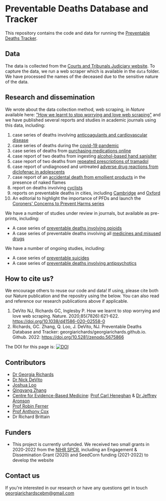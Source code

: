 # Preventable Deaths Database and Tracker
This repository contains the code and data for running the [Preventable Deaths Tracker](http://preventabledeathstracker.net). 

## Data
The data is collected from the [Courts and Tribunals Judiciary website](https://www.judiciary.uk/prevention-of-future-death-reports/). To capture the data, we run a web scraper which is available in the `data` folder. 
We have processed the names of the deceased due to the sensitive nature of the data.  

## Research and dissemination 
We wrote about the data collection method, web scraping, in *Nature* available here: ["How we learnt to stop worrying and love web scraping"](https://www.nature.com/articles/d41586-020-02558-0) and we have published several reports and studies in academic journals using this data, including: 
1. case series of deaths involving [anticoagulants and cardiovascular disease](https://doi.org/10.3399/BJGPO.2021.0150)
2. case series of deaths during the [covid-19 pandemic](https://doi.org/10.1136/bmjebm-2021-111834)
3. case series of deaths from [purchasing medications online](https://ebm.bmj.com/content/27/1/60) 
4. case report of two deaths from ingesting [alcohol-based hand sanisiter](https://ebm.bmj.com/content/26/2/65)
5. case report of two deaths from [repeated prescriptions of tramadol](https://ebm.bmj.com/content/early/2021/03/11/bmjebm-2020-111661)
6. case report of undiagnosed and untreated [adverse drug reactions from diclofenac in adolescents](https://ebm.bmj.com/content/early/2021/02/09/bmjebm-2020-111640)
7. case report of an [accidental death from emollient products](https://ebm.bmj.com/content/26/3/131.full) in the presence of naked flames
8. report on deaths involving [cyclists](https://www.gchu.org.uk/2021/09/gchu-report-preventable-deaths-involving-cyclists-in-england-and-wales/)
9. reports on preventable deaths in cities, including [Cambridge](https://www.gchu.org.uk/2021/12/gchu-report-preventable-deaths-in-cambridge-and-cambridgeshire/) and [Oxford](https://www.gchu.org.uk/2021/12/gchu-report-preventable-deaths-in-oxford-and-oxfordshire/)
10. An editorial to highlight the importance of PFDs and launch the [Coroners' Concerns to Prevent Harms series](https://ebm.bmj.com/content/early/2021/01/10/bmjebm-2020-111567)

We have a number of studies under review in journals, but available as pre-prints, including: 
* A case series of [preventable deaths involving opioids](https://doi.org/10.1101/2022.11.16.22282411)
* A case series of preventable deaths involving all [medicines and misused drugs](https://doi.org/10.1101/2022.11.01.22281803)

We have a number of ongoing studies, including: 
* A case series of [preventable suicides](https://osf.io/ad4up/)
* A case series of [preventable deaths involving antipsychotics](https://osf.io/j86we/)

## How to cite us?
We encourage others to reuse our code and data! If using, please cite both our Nature publication and the repositry using the below. You can also read and reference our research publications above if applicable. 
1. DeVito NJ, Richards GC, Inglesby P. How we learnt to stop worrying and love web scraping. Nature. 2020;85(7826):621-622. https://doi.org/10.1038/d41586-020-02558-0
2. Richards, GC. Zhang, Q. Loo, J. DeVito, NJ. Preventable Deaths Database and Tracker: georgiarichards/georgiarichards.github.io. Github. 2022: https://doi.org/10.5281/zenodo.5675866

The DOI for this page is: [![DOI](https://zenodo.org/badge/296660825.svg)](https://zenodo.org/badge/latestdoi/296660825)

## Contributors 
* [Dr Georgia Richards](https://www.phc.ox.ac.uk/team/georgia-richards) 
* [Dr Nick DeVito](https://www.phc.ox.ac.uk/team/nicholas-devito)
* [Joshua Loo](https://github.com/octogenary)
* [Qingyang Zhang](https://github.com/1Qingy)
* [Centre for Evidence-Based Medicine](https://www.cebm.ox.ac.uk/): [Prof Carl Heneghan](https://www.phc.ox.ac.uk/team/carl-heneghan) & [Dr Jeffrey Aronson](https://www.phc.ox.ac.uk/team/jeffrey-aronson)
* [Prof Robin Ferner](https://www.birmingham.ac.uk/staff/profiles/clinical-sciences/Ferner-Robin.aspx) 
* [Prof Anthony Cox](http://anthonycox.org/about/)
* Dr Richard Brittain

## Funders
* This project is currently unfunded. We received two small grants in 2020-2022 from the [NIHR SPCR](https://www.spcr.nihr.ac.uk/), including an Engagement & Dissemination Grant (2020) and SeedCorn funding (2021-2022) to develop the website 

## Contact us
If you're interested in our research or have any questions get in touch [georgiarichardscebm@gmail.com](mailto:georgiarichardscebm@gmail.com)

